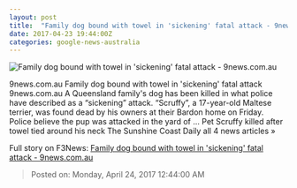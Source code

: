 ```yaml
---
layout: post
title:  "Family dog bound with towel in 'sickening' fatal attack - 9news.com.au"
date: 2017-04-23 19:44:00Z
categories: google-news-australia
---
```


![Family dog bound with towel in 'sickening' fatal attack - 9news.com.au](http://prod.static9.net.au/_/media/2017/04/24/05/42/dog1.ashx)

9news.com.au Family dog bound with towel in 'sickening' fatal attack 9news.com.au A Queensland family's dog has been killed in what police have described as a “sickening” attack. “Scruffy”, a 17-year-old Maltese terrier, was found dead by his owners at their Bardon home on Friday. Police believe the pup was attacked in the yard of ... Pet Scruffy killed after towel tied around his neck The Sunshine Coast Daily all 4 news articles »


Full story on F3News: [Family dog bound with towel in 'sickening' fatal attack - 9news.com.au](http://www.f3nws.com/n/XDJDpD)

> Posted on: Monday, April 24, 2017 12:44:00 AM
